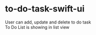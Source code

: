 # to-do-task-swift-ui
User can add, update and delete to do task
<br>
To Do List is showing in list view
